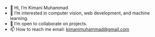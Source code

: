 - 👋 Hi, I’m Kimani Muhammad
- 👀 I’m interested in computer vision, web development, and machine learning.
- 💞️ I’m open to collaborate on projects.
- 📫 How to reach me email: kimanimuhammad@gmail.com

<!---
agent-kdubb/agent-kdubb is a ✨ special ✨ repository because its `README.md` (this file) appears on your GitHub profile.
You can click the Preview link to take a look at your changes.
--->
